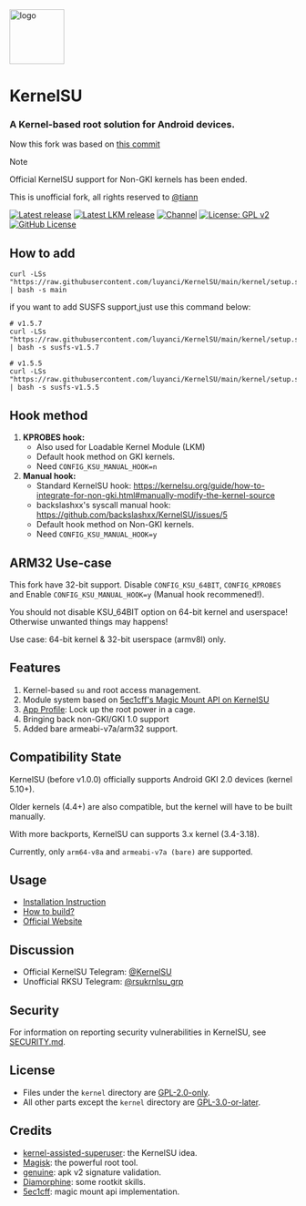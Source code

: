 <img src="https://kernelsu.org/logo.png" style="width: 96px;" alt="logo">

# KernelSU

### A Kernel-based root solution for Android devices.

Now this fork was based on [this commit](https://github.com/rsuntk/KernelSU/commit/be33f8c3ca6146bbd054b054d63dac7328dcde24)

> [!NOTE]
> Official KernelSU support for Non-GKI kernels has been ended.
> 
> This is unofficial fork, all rights reserved to [@tiann](https://github.com/tiann)

[![Latest release](https://img.shields.io/github/v/release/luyanci/KernelSU?label=Release&logo=github)](https://github.com/luyanci/KernelSU/releases/latest)
[![Latest LKM release](https://img.shields.io/github/v/release/luyanci/ksu-lkm?label=Release&logo=github)](https://github.com/luyanci/ksu-lkm/releases/latest)
[![Channel](https://img.shields.io/badge/Follow-Telegram-blue.svg?logo=telegram)](https://t.me/rsukrnlsu)
[![License: GPL v2](https://img.shields.io/badge/License-GPL%20v2-orange.svg?logo=gnu)](https://www.gnu.org/licenses/old-licenses/gpl-2.0.en.html)
[![GitHub License](https://img.shields.io/github/license/tiann/KernelSU?logo=gnu)](/LICENSE)

## How to add

```
curl -LSs "https://raw.githubusercontent.com/luyanci/KernelSU/main/kernel/setup.sh" | bash -s main
```

if you want to add SUSFS support,just use this command below:

```
# v1.5.7
curl -LSs "https://raw.githubusercontent.com/luyanci/KernelSU/main/kernel/setup.sh" | bash -s susfs-v1.5.7

# v1.5.5
curl -LSs "https://raw.githubusercontent.com/luyanci/KernelSU/main/kernel/setup.sh" | bash -s susfs-v1.5.5
```

## Hook method

1. **KPROBES hook:**
    - Also used for Loadable Kernel Module (LKM)
    - Default hook method on GKI kernels.
    - Need `CONFIG_KSU_MANUAL_HOOK=n`
2. **Manual hook:**
    - Standard KernelSU hook: https://kernelsu.org/guide/how-to-integrate-for-non-gki.html#manually-modify-the-kernel-source
    - backslashxx's syscall manual hook: https://github.com/backslashxx/KernelSU/issues/5
    - Default hook method on Non-GKI kernels.
    - Need `CONFIG_KSU_MANUAL_HOOK=y`

## ARM32 Use-case

This fork have 32-bit support. Disable `CONFIG_KSU_64BIT`, `CONFIG_KPROBES` and Enable `CONFIG_KSU_MANUAL_HOOK=y` (Manual hook recommened!).

You should not disable KSU_64BIT option on 64-bit kernel and userspace! Otherwise unwanted things may happens!

Use case: 64-bit kernel & 32-bit userspace (armv8l) only.

## Features

1. Kernel-based `su` and root access management.
2. Module system based on [5ec1cff's Magic Mount API on KernelSU](https://github.com/5ec1cff/KernelSU)
3. [App Profile](https://kernelsu.org/guide/app-profile.html): Lock up the root power in a cage.
4. Bringing back non-GKI/GKI 1.0 support
5. Added bare armeabi-v7a/arm32 support.

## Compatibility State

KernelSU (before v1.0.0) officially supports Android GKI 2.0 devices (kernel 5.10+).

Older kernels (4.4+) are also compatible, but the kernel will have to be built manually.

With more backports, KernelSU can supports 3.x kernel (3.4-3.18).

Currently, only `arm64-v8a` and `armeabi-v7a (bare)` are supported.

## Usage

- [Installation Instruction](https://kernelsu.org/guide/installation.html)
- [How to build?](https://kernelsu.org/guide/how-to-build.html)
- [Official Website](https://kernelsu.org/)

## Discussion

- Official KernelSU Telegram: [@KernelSU](https://t.me/KernelSU)
- Unofficial RKSU Telegram: [@rsukrnlsu_grp](https://t.me/rsukrnlsu_grp)

## Security

For information on reporting security vulnerabilities in KernelSU, see [SECURITY.md](/SECURITY.md).

## License

- Files under the `kernel` directory are [GPL-2.0-only](https://www.gnu.org/licenses/old-licenses/gpl-2.0.en.html).
- All other parts except the `kernel` directory are [GPL-3.0-or-later](https://www.gnu.org/licenses/gpl-3.0.html).

## Credits

- [kernel-assisted-superuser](https://git.zx2c4.com/kernel-assisted-superuser/about/): the KernelSU idea.
- [Magisk](https://github.com/topjohnwu/Magisk): the powerful root tool.
- [genuine](https://github.com/brevent/genuine/): apk v2 signature validation.
- [Diamorphine](https://github.com/m0nad/Diamorphine): some rootkit skills.
- [5ec1cff](https://github.com/5ec1cff): magic mount api implementation.
